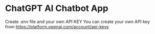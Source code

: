 # ChatGPT AI Chatbot App

Create .env file and your own API KEY
You can create your own API key from https://platform.openai.com/account/api-keys